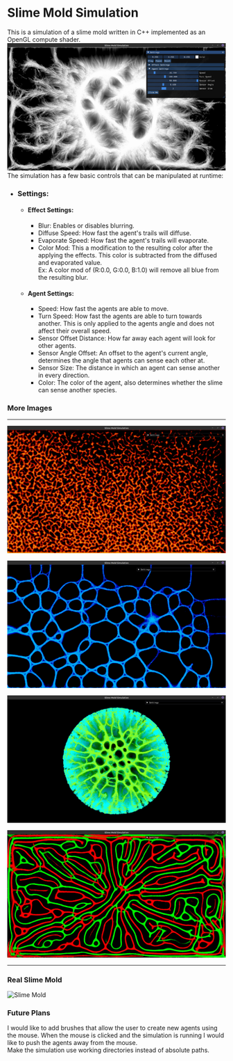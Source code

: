 # Slime Mold Simulation

This is a simulation of a slime mold written in C++ implemented as an OpenGL compute shader.  
![img.png](images/img.png)
The simulation has a few basic controls that can be manipulated at runtime:

- ### Settings:
    - #### Effect Settings:
        - Blur: Enables or disables blurring.
        - Diffuse Speed: How fast the agent's trails will diffuse.
        - Evaporate Speed: How fast the agent's trails will evaporate.
        - Color Mod: This a modification to the resulting color after the applying the effects. This color is subtracted
          from the diffused and evaporated value.  
          Ex: A color mod of (R:0.0, G:0.0, B:1.0) will remove all blue from the resulting blur.
    - #### Agent Settings:
        - Speed: How fast the agents are able to move.
        - Turn Speed: How fast the agents are able to turn towards another. This is only applied to the agents angle and
          does not affect their overall speed.
        - Sensor Offset Distance: How far away each agent will look for other agents.
        - Sensor Angle Offset: An offset to the agent's current angle, determines the angle that agents can sense each
          other at.
        - Sensor Size: The distance in which an agent can sense another in every direction.
        - Color: The color of the agent, also determines whether the slime can sense another species.          

### More Images

---

![img_1.png](images/img_1.png)

![img_2.png](images/img_2.png)

![img_4.png](images/img_4.png)

![img_3.png](images/img_3.png)

---

### Real Slime Mold

![Slime Mold](https://dwgyu36up6iuz.cloudfront.net/heru80fdn/image/upload/c_fill,d_placeholder_wired.png,fl_progressive,g_face,h_450,q_80,w_800/v1572020742/wired_mycologist-explains-how-a-slime-mold-can-solve-mazes.jpg)

### Future Plans

I would like to add brushes that allow the user to create new agents using the mouse. When the mouse is clicked and the
simulation is running I would like to push the agents away from the mouse.  
Make the simulation use working directories instead of absolute paths.  